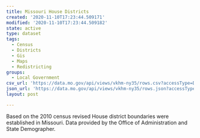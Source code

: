 ```yaml
---
title: Missouri House Districts
created: '2020-11-10T17:23:44.509171'
modified: '2020-11-10T17:23:44.509182'
state: active
type: dataset
tags:
  - Census
  - Districts
  - Gis
  - Maps
  - Redistricting
groups:
  - Local Government
csv_url: 'https://data.mo.gov/api/views/vkhm-ny35/rows.csv?accessType=DOWNLOAD'
json_url: 'https://data.mo.gov/api/views/vkhm-ny35/rows.json?accessType=DOWNLOAD'
layout: post

---
```

Based on the 2010 census revised House district boundaries were established in Missouri. Data provided by the Office of Administration and State Demographer.

